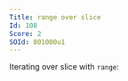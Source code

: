 ```yaml
---
Title: range over slice
Id: 108
Score: 2
SOId: 801000u1
---
```


Iterating over slice with `range`:
